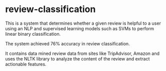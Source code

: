 # review-classification
This is a system that determines whether a given review is helpful to a user using an NLP and supervised learning models such as SVMs to perform linear binary classification.

The system achieved 76% accuracy in review classification.

It contains data mined review data from sites like TripAdvisor, Amazon and uses the NLTK library to analyze the content of the review and extract actionable features.
